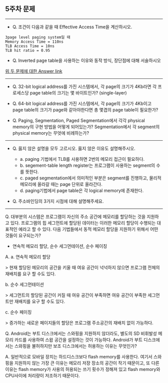 ## 5주차 문제

---

- Q. 조건이 다음과 같을 때 Effective Access Time을 계산하시오.

```
3page level paging system일 때
Memory Access Time = 110ns
TLB Access Time = 10ns
TLB hit ratio = 0.95
```



- Q. Inverted page table을 사용하는 이유와 동작 방식, 장단점에 대해 서술하시오

[위 두 문제에 대한 Answer link](https://github.com/gashe-soo/OS-7week-KOCW/blob/main/week_5/Problem.md)

---

- Q. 32-bit logical address를 가진 시스템에서, 각 page의 크기가 4Kb라면 각 프로세스당 page table의 크기는 몇 바이트인가? (single-layer)

- Q. 64-bit logical address를 가진 시스템에서, 각 page의 크기가 4Kb이고 page table의 크기가 page와 같아야한다면 총 몇겹의 page table이 필요한가?

- Q. Paging, Segmentation, Paged Segmentation에서 각각 physical memory의 구현 방법을 어떻게 되어있는가? Segmentation에서 각 segment의 physical memory는 무엇에 비례하는가?

---

- Q. 옳지 않은 설명을 모두 고르시오. 옳지 않은 이유도 설명해주시오.
    - a. paging 기법에서 TLB를 사용하면 2번의 메모리 접근이 필요하다.
    - b. segement-table length register는 프로그램이 사용하는 segment의 수를 뜻한다.
    - c. paged segmentation에서 의미적인 부분은 segment를 진행하고, 물리적 메모리에 올라갈 때는 page 단위로 올라간다.
    - d. paging기법에서 page table은 각 logical memory에 존재한다.

- Q. 주소바인딩의 3가지 시점에 대해 설명해주세요.

----------

Q.  대부분의 시스템은 프로그램이 자신의 주소 공간에 메모리를 할당하는 것을 지원하고 있다. 프로그램의 힙 세그먼트에 할당된 데이터는 이러한 메모리 할당이 수행되는 대표적인 예라고 할 수 있다. 다음 기법들에서 동적 메모리 할당을 지원하기 위해서 어떤 것들이 요구되는가?

- 연속적 메모리 할당, 순수 세그먼테이션, 순수 페이징



A.  a. 연속적 메모리 할당

  \> 현재 할당된 메모리의 공간을 키울 때 여유 공간이 넉넉하지 않으면 프로그램 전체의   재배치를 요구 할 수도 있다.



 b. 순수 세그먼테이션

  \> 세그먼트의 할당된 공간이 커질 때 여유 공간이 부족하면 여유 공간이 부족한 세그먼트만 재배치를 요구 할 수도 있다.



 c. 순수 페이징

  \> 증가하는 새로운 페이지들의 할당은 프로그램 주소공간의 재배치 없이 가능하다.



Q. Android는 부트 디스크에서는 스와핑을 지원하지 않더라도, 별도의 SD 비휘발성 메모리 카드를 사용하여 스왑 공간을 설정하는 것이 가능하다. Android가 부트 디스크에서는 스와핑을 불허하지만 보조 디스크에서는 허용하는 이유는 무엇인가?



A. 일반적으로 모바일 장치는 하드디스크보다 flash memory를 사용한다. 여기서 스와핑을 지원하지 않는 가장 큰 이유는 메모리 저장 장소의 공간이 작기 때문이고, 또 다른 이유는 flash memory가 사용의 허용되는 쓰기 횟수가 정해져 있고 flash memory와 CPU사이에 처리량이 저조하기 때문이다.

